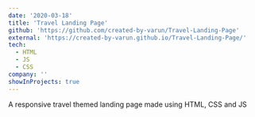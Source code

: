 ```yaml
---
date: '2020-03-18'
title: 'Travel Landing Page'
github: 'https://github.com/created-by-varun/Travel-Landing-Page'
external: 'https://created-by-varun.github.io/Travel-Landing-Page/'
tech:
  - HTML
  - JS
  - CSS
company: ''
showInProjects: true
---
```


A responsive travel themed landing page made using HTML, CSS and JS
